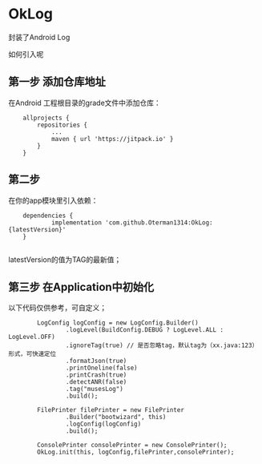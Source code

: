 # OkLog
封装了Android Log

如何引入呢 

## 第一步  添加仓库地址
在Android 工程根目录的grade文件中添加仓库： 
```
	allprojects {
		repositories {
			...
			maven { url 'https://jitpack.io' }
		}
	}
```

## 第二步  
在你的app模块里引入依赖：

```
	dependencies {
	        implementation 'com.github.Oterman1314:OkLog:{latestVersion}'
	}
	

```
latestVersion的值为TAG的最新值；

## 第三步 在Application中初始化  
以下代码仅供参考，可自定义；
```
        LogConfig logConfig = new LogConfig.Builder()
                .logLevel(BuildConfig.DEBUG ? LogLevel.ALL : LogLevel.OFF)
                .ignoreTag(true) // 是否忽略tag，默认tag为（xx.java:123）形式，可快速定位
                .formatJson(true)
                .printOneline(false)
                .printCrash(true)
                .detectANR(false)
                .tag("musesLog")
                .build();

        FilePrinter filePrinter = new FilePrinter
                .Builder("bootwizard", this)
                .logConfig(logConfig)
                .build();

        ConsolePrinter consolePrinter = new ConsolePrinter();
        OkLog.init(this, logConfig,filePrinter,consolePrinter);
```